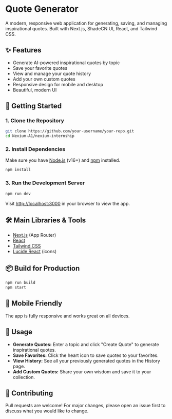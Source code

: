 # Quote Generator

A modern, responsive web application for generating, saving, and managing inspirational quotes. Built with Next.js, ShadeCN UI, React, and Tailwind CSS.

## ✨ Features
- Generate AI-powered inspirational quotes by topic
- Save your favorite quotes
- View and manage your quote history
- Add your own custom quotes
- Responsive design for mobile and desktop
- Beautiful, modern UI


## 🚀 Getting Started

### 1. Clone the Repository
```bash
git clone https://github.com/your-username/your-repo.git
cd Nexium-A1/nexium-internship
```

### 2. Install Dependencies
Make sure you have [Node.js](https://nodejs.org/) (v16+) and [npm](https://www.npmjs.com/) installed.

```bash
npm install
```

### 3. Run the Development Server
```bash
npm run dev
```
Visit [http://localhost:3000](http://localhost:3000) in your browser to view the app.

## 🛠️ Main Libraries & Tools
- [Next.js](https://nextjs.org/) (App Router)
- [React](https://react.dev/)
- [Tailwind CSS](https://tailwindcss.com/)
- [Lucide React](https://lucide.dev/icons/) (icons)

## 📦 Build for Production
```bash
npm run build
npm start
```

## 📱 Mobile Friendly
The app is fully responsive and works great on all devices.

## 📝 Usage
- **Generate Quotes:** Enter a topic and click "Create Quote" to generate inspirational quotes.
- **Save Favorites:** Click the heart icon to save quotes to your favorites.
- **View History:** See all your previously generated quotes in the History page.
- **Add Custom Quotes:** Share your own wisdom and save it to your collection.

## 🤝 Contributing
Pull requests are welcome! For major changes, please open an issue first to discuss what you would like to change.

